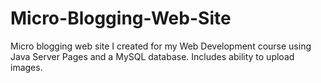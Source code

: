 # Micro-Blogging-Web-Site
Micro blogging web site I created for my Web Development course using Java Server Pages and a MySQL database. Includes ability to upload images.
